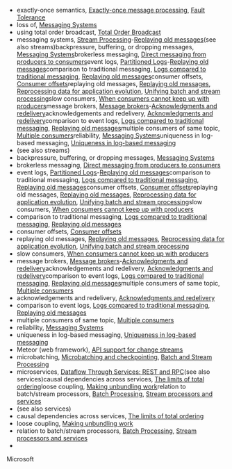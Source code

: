 * exactly-once semantics, [Exactly-once message processing](ch09.html#idm140605759131680), [Fault Tolerance](ch11.html#idm140605756295456)
* loss of, [Messaging Systems](ch11.html#idm140605757300528)
* using total order broadcast, [Total Order Broadcast](ch09.html#idm140605759477504)
* messaging systems, [Stream Processing](ch11.html#ix_eventstrmess)-[Replaying old messages](ch11.html#idm140605757065312)(see also streams)backpressure, buffering, or dropping messages, [Messaging Systems](ch11.html#idm140605757311376)brokerless messaging, [Direct messaging from producers to consumers](ch11.html#idm140605757288256)event logs, [Partitioned Logs](ch11.html#ix_eventstrlog)-[Replaying old messages](ch11.html#idm140605757066688)comparison to traditional messaging, [Logs compared to traditional messaging](ch11.html#idm140605757135712), [Replaying old messages](ch11.html#idm140605757081024)consumer offsets, [Consumer offsets](ch11.html#idm140605757117056)replaying old messages, [Replaying old messages](ch11.html#idm140605757082400), [Reprocessing data for application evolution](ch12.html#idm140605755952832), [Unifying batch and stream processing](ch12.html#idm140605755888032)slow consumers, [When consumers cannot keep up with producers](ch11.html#idm140605757091936)message brokers, [Message brokers](ch11.html#ix_messagebrokers)-[Acknowledgments and redelivery](ch11.html#idm140605757186192)acknowledgements and redelivery, [Acknowledgments and redelivery](ch11.html#idm140605757201696)comparison to event logs, [Logs compared to traditional messaging](ch11.html#idm140605757134320), [Replaying old messages](ch11.html#idm140605757079680)multiple consumers of same topic, [Multiple consumers](ch11.html#idm140605757220336)reliability, [Messaging Systems](ch11.html#idm140605757299424)uniqueness in log-based messaging, [Uniqueness in log-based messaging](ch12.html#idm140605755162240)
* (see also streams)
* backpressure, buffering, or dropping messages, [Messaging Systems](ch11.html#idm140605757311376)
* brokerless messaging, [Direct messaging from producers to consumers](ch11.html#idm140605757288256)
* event logs, [Partitioned Logs](ch11.html#ix_eventstrlog)-[Replaying old messages](ch11.html#idm140605757066688)comparison to traditional messaging, [Logs compared to traditional messaging](ch11.html#idm140605757135712), [Replaying old messages](ch11.html#idm140605757081024)consumer offsets, [Consumer offsets](ch11.html#idm140605757117056)replaying old messages, [Replaying old messages](ch11.html#idm140605757082400), [Reprocessing data for application evolution](ch12.html#idm140605755952832), [Unifying batch and stream processing](ch12.html#idm140605755888032)slow consumers, [When consumers cannot keep up with producers](ch11.html#idm140605757091936)
* comparison to traditional messaging, [Logs compared to traditional messaging](ch11.html#idm140605757135712), [Replaying old messages](ch11.html#idm140605757081024)
* consumer offsets, [Consumer offsets](ch11.html#idm140605757117056)
* replaying old messages, [Replaying old messages](ch11.html#idm140605757082400), [Reprocessing data for application evolution](ch12.html#idm140605755952832), [Unifying batch and stream processing](ch12.html#idm140605755888032)
* slow consumers, [When consumers cannot keep up with producers](ch11.html#idm140605757091936)
* message brokers, [Message brokers](ch11.html#ix_messagebrokers)-[Acknowledgments and redelivery](ch11.html#idm140605757186192)acknowledgements and redelivery, [Acknowledgments and redelivery](ch11.html#idm140605757201696)comparison to event logs, [Logs compared to traditional messaging](ch11.html#idm140605757134320), [Replaying old messages](ch11.html#idm140605757079680)multiple consumers of same topic, [Multiple consumers](ch11.html#idm140605757220336)
* acknowledgements and redelivery, [Acknowledgments and redelivery](ch11.html#idm140605757201696)
* comparison to event logs, [Logs compared to traditional messaging](ch11.html#idm140605757134320), [Replaying old messages](ch11.html#idm140605757079680)
* multiple consumers of same topic, [Multiple consumers](ch11.html#idm140605757220336)
* reliability, [Messaging Systems](ch11.html#idm140605757299424)
* uniqueness in log-based messaging, [Uniqueness in log-based messaging](ch12.html#idm140605755162240)
* Meteor (web framework), [API support for change streams](ch11.html#idm140605756907072)
* microbatching, [Microbatching and checkpointing](ch11.html#idm140605756285664), [Batch and Stream Processing](ch12.html#idm140605755994768)
* microservices, [Dataflow Through Services: REST and RPC](ch04.html#idm140605776795712)(see also services)causal dependencies across services, [The limits of total ordering](ch12.html#idm140605756050528)loose coupling, [Making unbundling work](ch12.html#idm140605755752608)relation to batch/stream processors, [Batch Processing](ch10.html#idm140605758693696), [Stream processors and services](ch12.html#idm140605755598880)
* (see also services)
* causal dependencies across services, [The limits of total ordering](ch12.html#idm140605756050528)
* loose coupling, [Making unbundling work](ch12.html#idm140605755752608)
* relation to batch/stream processors, [Batch Processing](ch10.html#idm140605758693696), [Stream processors and services](ch12.html#idm140605755598880)
* 
Microsoft
